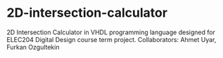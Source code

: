 # 2D-intersection-calculator

2D Intersection Calculator in VHDL programming language designed for ELEC204 Digital Design course term project. 
Collaborators: Ahmet Uyar, Furkan Ozgultekin
